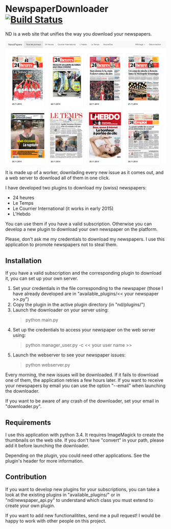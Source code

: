 # NewspaperDownloader [![Build Status](https://travis-ci.org/hectord/newspaper-downloader.svg)](http://travis-ci.org/hectord/newspaper-downloader)

ND is a web site that unifies the way you download your newspapers.

![website example](/pictures/website_example.png?raw=true "What your website could look like")

It is made up of a worker, downlading every new issue as it comes out, and a web server to download all of them in one click.

I have developed two plugins to download my (swiss) newspapers:
 * 24 heures
 * Le Temps
 * Le Courrier International (it works in early 2015)
 * L'Hebdo

You can use them if you have a valid subscription. Otherwise you can develop a new plugin to download your own newspaper on the platform.

Please, don't ask me my credentials to download my newspapers. I use this application to promote newspapers not to steal them.

## Installation

If you have a valid subscription and the corresponding plugin to download it, you can set up your own server.

 1. Set your credentials in the file corresponding to the newspaper (those I have already developed are in "available_plugins/<< your newspaper >>.py")
 2. Copy the plugin in the active plugin directory (in "nd/plugins/")
 3. Launch the downloader on your server using:
       > python main.py
 4. Set up the credentials to access your newspaper on the web server using:
       > python manager_user.py -c << your user name >>
 5. Launch the webserver to see your newspaper issues:
       > python webserver.py

Every morning, the new issues will be downloaded. If it fails to download one of them, the application retries a few hours later. If you want to receive your newspapers by email you can use the option "--email" when launching the downloader.

If you want to be aware of any crash of the downloader, set your email in "downloader.py".

## Requirements

I use this application with python 3.4. It requires ImageMagick to create the thumbnails on the web site. If you don't have "convert" in your path, please add it before launching the downloader.

Depending on the plugin, you could need other applications. See the plugin's header for more information.

## Contribution

If you want to develop new plugins for your subscriptions, you can take a look at the existing plugins in "available_plugins/" or in "nd/newspaper_api.py" to understand which class you must extend to create your own plugin.

If you want to add new functionalitites, send me a pull request! I would be happy to work with other people on this project.

